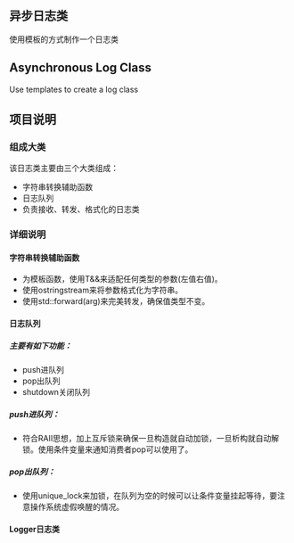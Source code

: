 ## 异步日志类

使用模板的方式制作一个日志类

## Asynchronous Log Class

Use templates to create a log class

## 项目说明

### 组成大类
该日志类主要由三个大类组成：

- 字符串转换辅助函数
- 日志队列
- 负责接收、转发、格式化的日志类
  
### 详细说明

#### 字符串转换辅助函数
  * 为模板函数，使用T&&来适配任何类型的参数(左值右值)。
  * 使用ostringstream来将参数格式化为字符串。
  * 使用std::forward<T>(arg)来完美转发，确保值类型不变。
  
#### 日志队列
  
##### 主要有如下功能：

  * push进队列
  * pop出队列
  * shutdown关闭队列

##### push进队列：

* 符合RAII思想，加上互斥锁来确保一旦构造就自动加锁，一旦析构就自动解锁。使用条件变量来通知消费者pop可以使用了。
  
##### pop出队列：

* 使用unique_lock来加锁，在队列为空的时候可以让条件变量挂起等待，要注意操作系统虚假唤醒的情况。
  
#### Logger日志类

